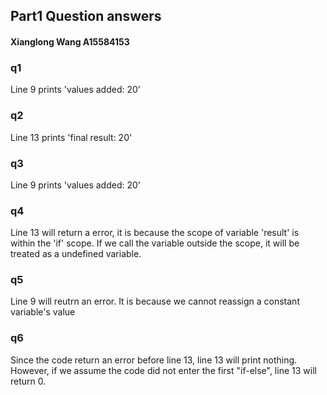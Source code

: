 ## Part1 Question answers ##
#### Xianglong Wang A15584153 ###

### q1 
Line 9 prints 'values added: 20'

### q2
Line 13 prints 'final result: 20'

### q3 
Line 9 prints 'values added: 20'

### q4
Line 13 will return a error, it is because the scope of variable 'result' is within the 'if' scope.
If we call the variable outside the scope, it will be treated as a undefined variable.

### q5 
Line 9 will reutrn an error. It is because we cannot reassign a constant variable's value

### q6
Since the code return an error before line 13, line 13 will print nothing. However, if we 
assume the code did not enter the first "if-else", line 13 will return 0.